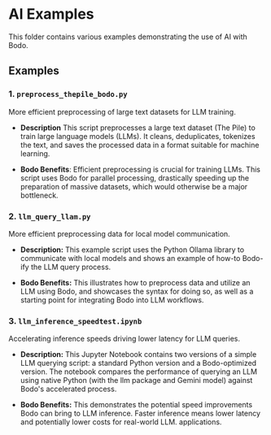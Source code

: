 # AI Examples

This folder contains various examples demonstrating the use of AI with Bodo. 

## Examples

### 1. `preprocess_thepile_bodo.py` 
More efficient preprocessing of large text datasets for LLM training.

- **Description** This script preprocesses a large text dataset (The Pile) to train large language models (LLMs). It cleans, deduplicates, tokenizes the text, and saves the processed data in a format suitable for machine learning.

- **Bodo Benefits**: Efficient preprocessing is crucial for training LLMs. This script uses Bodo for parallel processing, drastically speeding up the preparation of massive datasets, which would otherwise be a major bottleneck.

### 2. `llm_query_llam.py`
More efficient preprocessing data for local model communication. 

- **Description:** This example script uses the Python Ollama library to communicate with local models and shows an example of how-to Bodo-ify the LLM query process.

- **Bodo Benefits:** This illustrates how to preprocess data and utilize an LLM using Bodo, and showcases the syntax for doing so, as well as a starting point for integrating Bodo into LLM workflows.

### 3. `llm_inference_speedtest.ipynb`
Accelerating inference speeds driving  lower latency for LLM queries.

- **Description:** This Jupyter Notebook contains two versions of a simple LLM querying script: a standard Python version and a Bodo-optimized version. The notebook compares the performance of querying an LLM using native Python (with the llm package and Gemini model) against Bodo's accelerated process.

- **Bodo Benefits:** This demonstrates the potential speed improvements Bodo can bring to LLM inference.  Faster inference means lower latency and potentially lower costs for real-world LLM. applications.